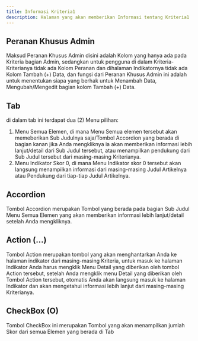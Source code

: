 ```yaml
---
title: Informasi Kriteria1
description: Halaman yang akan memberikan Informasi tentang Kriteria1
---
```


## Peranan Khusus Admin
Maksud Peranan Khusus Admin disini adalah Kolom yang hanya ada pada Kriteria bagian Admin, sedangkan untuk pengguna di dalam Kriteria-Kriterianya tidak ada Kolom Peranan dan dihalaman Indikatornya tidak ada Kolom Tambah (+) Data, dan fungsi dari Peranan Khusus Admin ini adalah untuk menentukan siapa yang berhak untuk Menambah Data, Mengubah/Mengedit bagian kolom Tambah (+) Data.

##  Tab
di dalam tab ini terdapat dua (2) Menu pilihan:
1. Menu Semua Elemen, di mana Menu Semua elemen tersebut akan memeberikan Sub Judulnya saja/Tombol Accordion yang berada di bagian kanan jika Anda mengkliknya ia akan memberikan informasi lebih lanjut/detail dari Sub Judul tersebut, atau menampilkan pendukung dari Sub Judul tersebut dari masing-masing Kriterianya.
1. Menu Indikator Skor 0, di mana Menu Indikator skor 0 tersebut akan langsung menampilkan informasi dari masing-masing Judul Artikelnya atau Pendukung dari tiap-tiap Judul Artikelnya.

## Accordion 
Tombol Accordion merupakan Tombol yang berada pada bagian Sub Judul Menu Semua Elemen yang akan memberikan informasi lebih lanjut/detail setelah Anda mengkliknya.

## Action (...)
Tombol Action merupakan tombol yang akan menghantarkan Anda ke halaman indikator dari masing-masing Kriteria, untuk masuk ke halaman Indikator Anda harus mengklik Menu Detail yang diberikan oleh tombol Action tersebut, setelah Anda mengklik menu Detail yang diberikan oleh Tombol Action tersebut, otomatis Anda akan langsung masuk ke halaman Indikator dan akan mengetahui informasi lebih lanjut dari masing-masing Kriterianya. 

## CheckBox (O)
Tombol CheckBox ini merupakan Tombol yang akan menampilkan jumlah Skor dari semua Elemen yang berada di Tab

